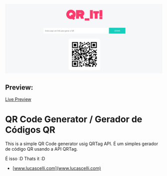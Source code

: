 [![Repository Cover](gitcover.png?raw=true "Repository Cover")](https://htmlpreview.github.io/?https://github.com/LucasCelli/Mini-Projetos/blob/master/QR%20It!/index.html)

## Preview:
[Live Preview](https://htmlpreview.github.io/?https://github.com/LucasCelli/Mini-Projetos/blob/master/QR%20It!/index.html)
# QR Code Generator / Gerador de Códigos QR
This is a simple QR Code generator usig QRTag API.
É um simples gerador de código QR usando a API QRTag.

É isso :D
Thats it :D
* [www.lucascelli.com](www.lucascelli.com)
